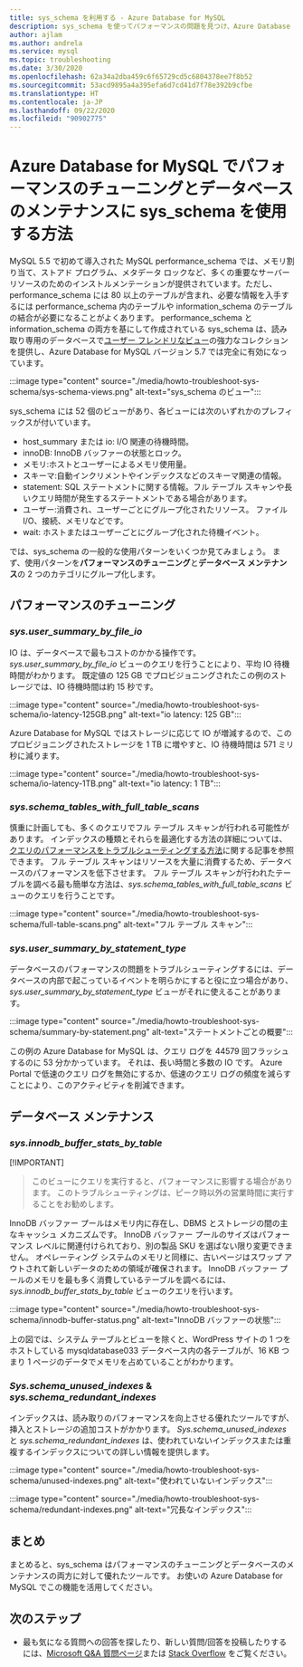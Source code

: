 ```yaml
---
title: sys_schema を利用する - Azure Database for MySQL
description: sys_schema を使ってパフォーマンスの問題を見つけ、Azure Database for MySQL のデータベースを保守する方法について説明します。
author: ajlam
ms.author: andrela
ms.service: mysql
ms.topic: troubleshooting
ms.date: 3/30/2020
ms.openlocfilehash: 62a34a2dba459c6f65729cd5c6804378ee7f8b52
ms.sourcegitcommit: 53acd9895a4a395efa6d7cd41d7f78e392b9cfbe
ms.translationtype: HT
ms.contentlocale: ja-JP
ms.lasthandoff: 09/22/2020
ms.locfileid: "90902775"
---
```

# <a name="how-to-use-sys_schema-for-performance-tuning-and-database-maintenance-in-azure-database-for-mysql"></a>Azure Database for MySQL でパフォーマンスのチューニングとデータベースのメンテナンスに sys_schema を使用する方法

MySQL 5.5 で初めて導入された MySQL performance_schema では、メモリ割り当て、ストアド プログラム、メタデータ ロックなど、多くの重要なサーバー リソースのためのインストルメンテーションが提供されています。ただし、performance_schema には 80 以上のテーブルが含まれ、必要な情報を入手するには performance_schema 内のテーブルや information_schema のテーブルの結合が必要になることがよくあります。 performance_schema と information_schema の両方を基にして作成されている sys_schema は、読み取り専用のデータベースで[ユーザー フレンドリなビュー](https://dev.mysql.com/doc/refman/5.7/en/sys-schema-views.html)の強力なコレクションを提供し、Azure Database for MySQL バージョン 5.7 では完全に有効になっています。

:::image type="content" source="./media/howto-troubleshoot-sys-schema/sys-schema-views.png" alt-text="sys_schema のビュー":::

sys_schema には 52 個のビューがあり、各ビューには次のいずれかのプレフィックスが付いています。

- host_summary または io: I/O 関連の待機時間。
- innoDB: InnoDB バッファーの状態とロック。
- メモリ:ホストとユーザーによるメモリ使用量。
- スキーマ:自動インクリメントやインデックスなどのスキーマ関連の情報。
- statement: SQL ステートメントに関する情報。フル テーブル スキャンや長いクエリ時間が発生するステートメントである場合があります。
- ユーザー:消費され、ユーザーごとにグループ化されたリソース。 ファイル I/O、接続、メモリなどです。
- wait: ホストまたはユーザーごとにグループ化された待機イベント。

では、sys_schema の一般的な使用パターンをいくつか見てみましょう。 まず、使用パターンを**パフォーマンスのチューニング**と**データベース メンテナンス**の 2 つのカテゴリにグループ化します。

## <a name="performance-tuning"></a>パフォーマンスのチューニング

### <a name="sysuser_summary_by_file_io"></a>*sys.user_summary_by_file_io*

IO は、データベースで最もコストのかかる操作です。 *sys.user_summary_by_file_io* ビューのクエリを行うことにより、平均 IO 待機時間がわかります。 既定値の 125 GB でプロビジョニングされたこの例のストレージでは、IO 待機時間は約 15 秒です。

:::image type="content" source="./media/howto-troubleshoot-sys-schema/io-latency-125GB.png" alt-text="io latency: 125 GB":::

Azure Database for MySQL ではストレージに応じて IO が増減するので、このプロビジョニングされたストレージを 1 TB に増やすと、IO 待機時間は 571 ミリ秒に減ります。

:::image type="content" source="./media/howto-troubleshoot-sys-schema/io-latency-1TB.png" alt-text="io latency: 1 TB":::

### <a name="sysschema_tables_with_full_table_scans"></a>*sys.schema_tables_with_full_table_scans*

慎重に計画しても、多くのクエリでフル テーブル スキャンが行われる可能性があります。 インデックスの種類とそれらを最適化する方法の詳細については、[クエリのパフォーマンスをトラブルシューティングする方法](./howto-troubleshoot-query-performance.md)に関する記事を参照できます。 フル テーブル スキャンはリソースを大量に消費するため、データベースのパフォーマンスを低下させます。 フル テーブル スキャンが行われたテーブルを調べる最も簡単な方法は、*sys.schema_tables_with_full_table_scans* ビューのクエリを行うことです。

:::image type="content" source="./media/howto-troubleshoot-sys-schema/full-table-scans.png" alt-text="フル テーブル スキャン":::

### <a name="sysuser_summary_by_statement_type"></a>*sys.user_summary_by_statement_type*

データベースのパフォーマンスの問題をトラブルシューティングするには、データベースの内部で起こっているイベントを明らかにすると役に立つ場合があり、*sys.user_summary_by_statement_type* ビューがそれに使えることがあります。

:::image type="content" source="./media/howto-troubleshoot-sys-schema/summary-by-statement.png" alt-text="ステートメントごとの概要":::

この例の Azure Database for MySQL は、クエリ ログを 44579 回フラッシュするのに 53 分かかっています。 それは、長い時間と多数の IO です。 Azure Portal で低速のクエリ ログを無効にするか、低速のクエリ ログの頻度を減らすことにより、このアクティビティを削減できます。

## <a name="database-maintenance"></a>データベース メンテナンス

### <a name="sysinnodb_buffer_stats_by_table"></a>*sys.innodb_buffer_stats_by_table*

[!IMPORTANT]
> このビューにクエリを実行すると、パフォーマンスに影響する場合があります。 このトラブルシューティングは、ピーク時以外の営業時間に実行することをお勧めします。

InnoDB バッファー プールはメモリ内に存在し、DBMS とストレージの間の主なキャッシュ メカニズムです。 InnoDB バッファー プールのサイズはパフォーマンス レベルに関連付けられており、別の製品 SKU を選ばない限り変更できません。 オペレーティング システムのメモリと同様に、古いページはスワップ アウトされて新しいデータのための領域が確保されます。 InnoDB バッファー プールのメモリを最も多く消費しているテーブルを調べるには、*sys.innodb_buffer_stats_by_table* ビューのクエリを行います。

:::image type="content" source="./media/howto-troubleshoot-sys-schema/innodb-buffer-status.png" alt-text="InnoDB バッファーの状態":::

上の図では、システム テーブルとビューを除くと、WordPress サイトの 1 つをホストしている mysqldatabase033 データベース内の各テーブルが、16 KB つまり 1 ページのデータでメモリを占めていることがわかります。

### <a name="sysschema_unused_indexes--sysschema_redundant_indexes"></a>*Sys.schema_unused_indexes* & *sys.schema_redundant_indexes*

インデックスは、読み取りのパフォーマンスを向上させる優れたツールですが、挿入とストレージの追加コストがかかります。 *Sys.schema_unused_indexes* と *sys.schema_redundant_indexes* は、使われていないインデックスまたは重複するインデックスについての詳しい情報を提供します。

:::image type="content" source="./media/howto-troubleshoot-sys-schema/unused-indexes.png" alt-text="使われていないインデックス":::

:::image type="content" source="./media/howto-troubleshoot-sys-schema/redundant-indexes.png" alt-text="冗長なインデックス":::

## <a name="conclusion"></a>まとめ

まとめると、sys_schema はパフォーマンスのチューニングとデータベースのメンテナンスの両方に対して優れたツールです。 お使いの Azure Database for MySQL でこの機能を活用してください。 

## <a name="next-steps"></a>次のステップ
- 最も気になる質問への回答を探したり、新しい質問/回答を投稿したりするには、[Microsoft Q&A 質問ページ](https://docs.microsoft.com/answers/topics/azure-database-mysql.html)または [Stack Overflow](https://stackoverflow.com/questions/tagged/azure-database-mysql) をご覧ください。
